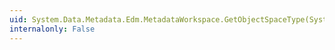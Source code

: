 ```yaml
---
uid: System.Data.Metadata.Edm.MetadataWorkspace.GetObjectSpaceType(System.Data.Metadata.Edm.StructuralType)
internalonly: False
---
```

